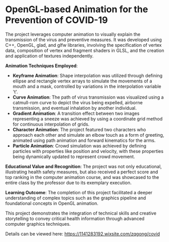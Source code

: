 # OpenGL-based Animation for the Prevention of COVID-19

The project leverages computer animation to visually explain the transmission of the virus and preventive measures. It was developed using C++, OpenGL, glad, and glfw libraries, involving the specification of vertex data, composition of vertex and fragment shaders in GLSL, and the creation and application of textures independently.

**Animation Techniques Employed**:
- **Keyframe Animation**: Shape interpolation was utilized through defining ellipse and rectangle vertex arrays to simulate the movements of a mouth and a mask, controlled by variations in the interpolation variable 't'.
- **Curve Animation**: The path of virus transmission was visualized using a catmull-rom curve to depict the virus being expelled, airborne transmission, and eventual inhalation by another individual.
- **Gradient Animation**: A transition effect between two images representing a sneeze was achieved by using a coordinate grid method for continuous interpolation of grids.
- **Character Animation**: The project featured two characters who approach each other and simulate an elbow touch as a form of greeting, animated using path animation and forward kinematics for the arms.
- **Particle Animation**: Crowd simulation was achieved by defining particles with properties like position and velocity, with these properties being dynamically updated to represent crowd movement.

**Educational Value and Recognition**: The project was not only educational, illustrating health safety measures, but also received a perfect score and top ranking in the computer animation course, and was showcased to the entire class by the professor due to its exemplary execution.

**Learning Outcome**: The completion of this project facilitated a deeper understanding of complex topics such as the graphics pipeline and foundational concepts in OpenGL animation.

This project demonstrates the integration of technical skills and creative storytelling to convey critical health information through advanced computer graphics techniques.

Details can be viewed here: https://1141283192.wixsite.com/zqgong/covid
